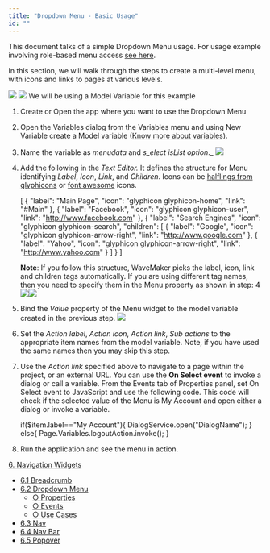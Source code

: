 ```yaml
---
title: "Dropdown Menu - Basic Usage"
id: ""
---
```


This document talks of a simple Dropdown Menu usage. For usage example involving role-based menu access [see here](/learn/how-tos/restricting-menu-item-display-based-user-role/).

In this section, we will walk through the steps to create a multi-level menu, with icons and links to pages at various levels.

[![](../assets/menu_run1.png)](../assets/menu_run1.png) [![](../assets/menu_run2.png)](../assets/menu_run2.png) We will be using a Model Variable for this example

1. Create or Open the app where you want to use the Dropdown Menu
2. Open the Variables dialog from the Variables menu and using New Variable create a Model variable ([Know more about variables)](/learn/app-development/variables/model-variable/).
3. Name the variable as _menudata_ and _s_elect _isList_ option_._ [![](../assets/Dropdown_Var_create.png)](../assets/Dropdown_Var_create.png)
4. Add the following in the _Text Editor._ It defines the structure for Menu identifying _Label_, _Icon_, _Link_, and _Children_. Icons can be [halflings from glyphicons](http://glyphicons.com/) or [font awesome](https://fortawesome.github.io/Font-Awesome/cheatsheet/) icons.
    
    \[
      {
        "label": "Main Page",
        "icon": "glyphicon glyphicon-home",
        "link": "#Main"
      },
      {
        "label": "Facebook",
        "icon": "glyphicon glyphicon-user",
        "link": "http://www.facebook.com"
      },
      {
        "label": "Search Engines",
        "icon": "glyphicon glyphicon-search",
        "children": \[
          {
            "label": "Google",
            "icon": "glyphicon glyphicon-arrow-right",
            "link": "http://www.google.com"
          },
          {
            "label": "Yahoo",
            "icon": "glyphicon glyphicon-arrow-right",
            "link": "http://www.yahoo.com"
          }
        \]
      }
    \]
    
    **Note**: If you follow this structure, WaveMaker picks the label, icon, link and children tags automatically. If you are using different tag names, then you need to specify them in the Menu property as shown in step: 4 [![](https://www.wavemaker.com../assets/fieldeditor.png)![](https://www.wavemaker.com../assets/fieldeditor.png)](https://www.wavemaker.com../assets/fieldeditor.png)
5. Bind the _Value_ property of the Menu widget to the model variable created in the previous step. [![](../assets/menu_props.png)](../assets/menu_props.png)
6. Set the _Action label_, _Action icon_, _Action link_, _Sub actions_ to the appropriate item names from the model variable. Note, if you have used the same names then you may skip this step.
7. Use the _Action link_ specified above to navigate to a page within the project, or an external URL. You can use the **On Select event** to invoke a dialog or call a variable. From the Events tab of Properties panel, set On Select event to JavaScript and use the following code. This code will check if the selected value of the Menu is My Account and open either a dialog or invoke a variable.
    
    if($item.label=="My Account"){
       DialogService.open("DialogName");
       }
    else{
       Page.Variables.logoutAction.invoke();
      }
    
8. Run the application and see the menu in action.

[6\. Navigation Widgets](/learn/app-development/widgets/widget-library/#nav-widgets)

- [6.1 Breadcrumb](/learn/app-development/widgets/navigation/breadcrumb/)
- [6.2 Dropdown Menu](/learn/app-development/widgets/navigation/dropdown-menu/)
    - [○ Properties](/learn/app-development/widgets/navigation/dropdown-menu/#properties)
    - [○ Events](/learn/app-development/widgets/navigation/dropdown-menu/#events)
    - [○ Use Cases](/learn/app-development/widgets/navigation/dropdown-menu-use-cases/)
- [6.3 Nav](/learn/app-development/widgets/navigation/nav/)
- [6.4 Nav Bar](/learn/app-development/widgets/navigation/nav-bar/)
- [6.5 Popover](/learn/app-development/widgets/navigation/popover/)
